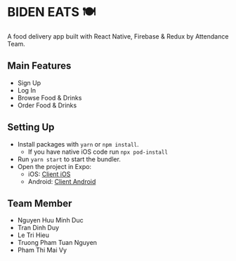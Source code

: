 # BIDEN EATS 🍽
A food delivery app built with React Native, Firebase & Redux by Attendance Team.

## Main Features
- Sign Up
- Log In
- Browse Food & Drinks
- Order Food & Drinks

## Setting Up
- Install packages with `yarn` or `npm install`.
  - If you have native iOS code run `npx pod-install`
- Run `yarn start` to start the bundler.
- Open the project in Expo:
  - iOS: [Client iOS](https://itunes.apple.com/app/apple-store/id982107779)
  - Android: [Client Android](https://play.google.com/store/apps/details?id=host.exp.exponent&referrer=blankexample)
  
## Team Member
- Nguyen Huu Minh Duc
- Tran Dinh Duy
- Le Tri Hieu
- Truong Pham Tuan Nguyen
- Pham Thi Mai Vy
